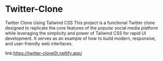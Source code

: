 # Twitter-Clone
Twitter Clone Using Tailwind CSS This project is a functional Twitter clone designed to replicate the core features of the popular social media platform while leveraging the simplicity and power of Tailwind CSS for rapid UI development. It serves as an example of how to build modern, responsive, and user-friendly web interfaces.

link:https://twitter-clone0t.netlify.app/
